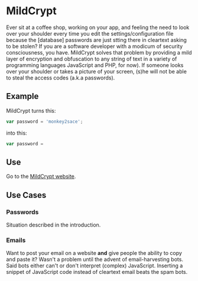# MildCrypt
Ever sit at a coffee shop, working on your app, and feeling the need to look
over your shoulder every time you edit the settings/configuration file because
the [database] passwords are just stting there in cleartext asking to be stolen?
If you are a software developer with a modicum of security consciousness, you
have.  MildCrypt solves that problem by providing a mild layer of encryption and
obfuscation to any string of text in a variety of programming languages 
JavaScript and PHP, for now).  If someone looks over your shoulder or takes a
picture of your screen, (s)he will not be able to steal the access codes (a.k.a
passwords).

## Example
MildCrypt turns this:
```javascript
var password = 'monkey2sace';
```
into this:
```javascript
var password = 
```

## Use
Go to the [MildCrypt website](http://2deviant.github.io/mildcrypt).

## Use Cases

### Passwords
Situation described in the introduction.

### Emails
Want to post your email on a website **and** give people the ability to copy and
paste it? Wasn't a problem until the advent of email-harvesting bots.  Said bots
either can't or don't interpret (complex) JavaScript.  Inserting a snippet of
JavaScript code instead of cleartext email beats the spam bots.

